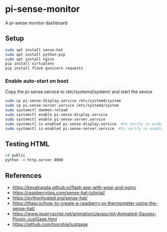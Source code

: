 # pi-sense-monitor
A pi-sense monitor dashboard

## Setup
``` bash
sudo apt install sense-hat
sudo apt install python-pip
sudo apt install nginx
pip install virtualenv
pip install flask gunicorn requests
```

### Enable auto-start on boot
Copy the pi-sense.service to /etc/systemd/system/ and start the sevice
```bash
sudo cp pi-sense-display.service /etc/systemd/system
sudo cp pi-sense-server.service /etc/systemd/system
sudo systemctl daemon-reload
sudo systemctl enable pi-sense-display.service
sudo systemctl enable pi-sense-server.service
sudo systemctl is-enabled pi-sense-display.service  #to verify is enabled
sudo systemctl is-enabled pi-sense-server.service  #to verify is enabled
```

## Testing HTML
```bash
cd public
python -m http.server 8080
```

## References
- https://kevalnagda.github.io/flask-app-with-wsgi-and-nginx
- https://raspberrytips.com/sense-hat-tutorial/
- https://pythonhosted.org/sense-hat/
- https://thepi.io/how-to-create-a-raspberry-pi-thermometer-using-the-sense-hat/
- https://www.jqueryscript.net/animation/Javascript-Animated-Gauges-Plugin-JustGage.html
- https://github.com/toorshia/justgage
